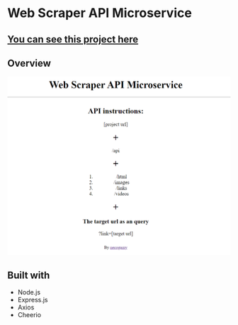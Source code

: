 # **Web Scraper API Microservice**
## [You can see this project here]()

## **Overview**
![screenshot](./resources/screenshot.png)

## **Built with**
* Node.js
* Express.js
* Axios
* Cheerio